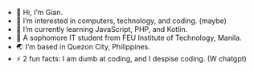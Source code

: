 - 👋 Hi, I’m Gian.
- 👀 I’m interested in computers, technology, and coding. (maybe)
- 🌱 I’m currently learning JavaScript, PHP, and Kotlin.
- 🏫 A sophomore IT student from FEU Institute of Technology, Manila.
- 🌏 I’m based in Quezon City, Philippines.
- ⚡ 2 fun facts: I am dumb at coding, and I despise coding. (W chatgpt)

<!---
giancarlo0326/giancarlo0326 is a ✨ special ✨ repository because its `README.md` (this file) appears on your GitHub profile.
You can click the Preview link to take a look at your changes.
--->
